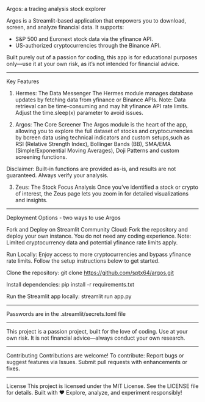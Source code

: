Argos: a trading analysis stock explorer

Argos is a Streamlit-based application that empowers you to download, screen, and analyze financial data. It supports:
- S&P 500 and Euronext stock data via the yfinance API.
- US-authorized cryptocurrencies through the Binance API.

Built purely out of a passion for coding, this app is for educational purposes only—use it at your own risk, as it’s not intended for financial advice.

***

Key Features

1. Hermes: The Data Messenger
The Hermes module manages database updates by fetching data from yfinance or Binance APIs.
Note: Data retrieval can be time-consuming and may hit yfinance API rate limits. Adjust the time.sleep(x) parameter to avoid issues.


2. Argos: The Core Screener
The Argos module is the heart of the app, allowing you to explore the full dataset of stocks and cryptocurrencies by bcreen data using technical indicators and custom setups,such as RSI (Relative Strength Index), Bollinger Bands (BB), SMA/EMA (Simple/Exponential Moving Averages), Doji Patterns and custom screening functions.

Disclaimer: Built-in functions are provided as-is, and results are not guaranteed. Always verify your analysis.


3. Zeus: The Stock Focus Analysis
Once you’ve identified a stock or crypto of interest, the Zeus page lets you zoom in for detailed visualizations and insights.

***

Deployment Options - two ways to use Argos

Fork and Deploy on Streamlit Community Cloud:
Fork the repository and deploy your own instance. You do not need any coding experience.
Note: Limited cryptocurrency data and potential yfinance rate limits apply.

Run Locally:
Enjoy access to more cryptocurrencies and bypass yfinance rate limits.
Follow the setup instructions below to get started.

Clone the repository:
git clone https://github.com/sptx64/argos.git

Install dependencies:
pip install -r requirements.txt

Run the Streamlit app locally:
streamlit run app.py

***

Passwords are in the .streamlit/secrets.toml file

***

This project is a passion project, built for the love of coding.
Use at your own risk. It is not financial advice—always conduct your own research.

***

Contributing
Contributions are welcome! To contribute:
Report bugs or suggest features via Issues.
Submit pull requests with enhancements or fixes.

***

License
This project is licensed under the MIT License. See the LICENSE file for details.
Built with ❤️
Explore, analyze, and experiment responsibly!